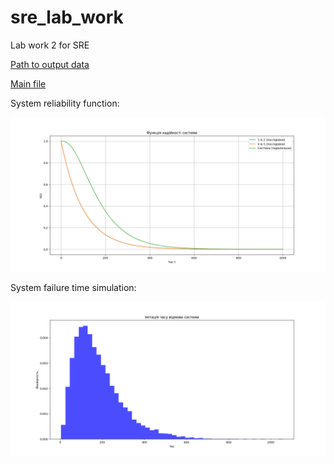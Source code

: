 # sre_lab_work
Lab work 2 for SRE

[Path to output data](../../data/lab_2/output)

[Main file](main.py)

System reliability function:

![system_reliability_function](../../data/lab_2/output/system_reliability_function.png)

System failure time simulation:

![system_failure_time_simulation](../../data/lab_2/output/system_failure_time_simulation.png)
